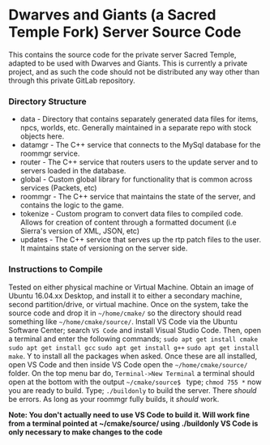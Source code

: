 # Dwarves and Giants (a Sacred Temple Fork) Server Source Code

This contains the source code for the private server Sacred Temple, adapted to be used with Dwarves and Giants. This is currently a private project, and as such the code should not be distributed any way other than through this private GitLab repository. 

### Directory Structure
* data - Directory that contains separately generated data files for items, npcs, worlds, etc. Generally maintained in a separate repo with stock objects here.
* datamgr - The C++ service that connects to the MySql database for the roommgr service.
* router - The C++ service that routers users to the update server and to servers loaded in the database.
* global - Custom global library for functionality that is common across services (Packets, etc)
* roommgr - The C++ service that maintains the state of the server, and contains the logic to the game.
* tokenize - Custom program to convert data files to compiled code. Allows for creation of content through a formatted document (i.e Sierra's version of XML, JSON, etc)
* updates - The C++ service that serves up the rtp patch files to the user. It maintains state of versioning on the server side.

### Instructions to Compile

Tested on either physical machine or Virtual Machine. Obtain an image of Ubuntu 16.04.xx Desktop, and install it to either a secondary machine, second partition/drive, or virtual machine. Once on the system, take the source code and drop it in `~/home/cmake/` so the directory should read something like `~/home/cmake/source/`. Install VS Code via the Ubuntu Software Center; search `VS Code` and install Visual Studio Code. Then, open a terminal and enter the following commands; `sudo apt get install cmake` `sudo apt get install gcc` `sudo apt get install g++` `sudo apt get install make`. Y to install all the packages when asked. Once these are all installed, open VS Code and then inside VS Code open the `~/home/cmake/source/` folder. On the top menu bar do, `Terminal->New Terminal` a terminal should open at the bottom with the output `~/cmake/source$ ` type; `chmod 755 *` now you are ready to build. Type; `./buildonly` to build the server. There *should* be errors. As long as your roommgr fully builds, it *should* work.


**Note: You don't actually need to use VS Code to build it. Will work fine from a terminal pointed at ~/cmake/source/ using ./buildonly
VS Code is only necessary to make changes to the code**
